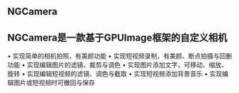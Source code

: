 NGCamera
-------------------------------------
NGCamera是一款基于GPUImage框架的自定义相机
-------------------------------------
• 实现简单的相机拍照，有美颜功能
• 实现短视频录制，有美颜、断点拍摄与回删功能
• 实现编辑图片的滤镜、裁剪与调色
• 实现图片添加文字，可移动、缩放、旋转
• 实现编辑短视频的滤镜、调色与截取
• 实现短视频添加背景音乐
• 实现编辑图片或短视频时可撤回与保存
